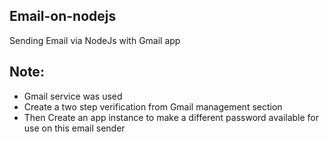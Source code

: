 ## Email-on-nodejs
Sending Email via NodeJs with Gmail app

## Note:
- Gmail service was used
- Create a two step verification from Gmail management section
- Then Create an app instance to make a different password available for use on this email sender